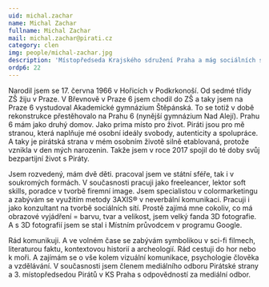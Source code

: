 ```yaml
---
uid: michal.zachar
name: Michal Zachar
fullname: Michal Zachar
mail: michal.zachar@pirati.cz
category: clen
img: people/michal-zachar.jpg
description: 'Místopředseda Krajského sdružení Praha a mág sociálních sítí.'
ordp6: 22
---
```

Narodil jsem se 17. června 1966 v Hořicích v Podkrkonoší. Od sedmé třídy ZŠ žiju v Praze. V Břevnově v Praze 6 jsem chodil do ZŠ a taky jsem na Praze 6 vystudoval Akademické gymnázium Štěpánská. To se totiž v době rekonstrukce přestěhovalo na Prahu 6 (nynější gymnázium Nad Alejí). Prahu 6 mám jako druhý domov. Jako prima místo pro život. Piráti jsou pro mě stranou, která naplňuje mé osobní ideály svobody, autenticity a spolupráce. A taky je pirátská strana v mém osobním životě silně etablovaná, protože vznikla v den mých narozenin. Takže jsem v roce 2017 spojil do té doby svůj bezpartijní život s Piráty.

Jsem rozvedený, mám dvě děti. pracoval jsem ve státní sféře, tak i v soukromých formách. V současnosti pracuji jako freeleancer, lektor soft skills, poradce v tvorbě firemní image. Jsem specialistou v colormarketingu  a zabývám se využitím metody 3AXIS® v neverbální komunikaci. Pracuji i jako konzultant na tvorbě sociálních sítí. Prostě zajímá mne cokoliv, co má obrazové vyjádření = barvu, tvar a velikost, jsem velký fanda 3D fotografie. A s 3D fotografií jsem se
stal i Místním průvodcem v programu Google.

Rád komunikuji. A ve volném čase se zabývám symbolikou v sci-fi filmech, literaturou faktu, kontextovou historií a archeologií. Rád cestuji do hor nebo k moři. A zajímám se o vše kolem vizuální komunikace, psychologie člověka a vzdělávání. V současnosti jsem členem mediálního odboru Pirátské strany a 3. místopředsedou Pirátů v KS Praha s odpovědností za mediální odbor.
